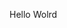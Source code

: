 Hello Wolrd












































































































































































































































































































































































































































































































































































































































































































































































































































































































































































































































































































































































































































































































































































































































































































































































































































































































































































































































































































































































































































































































































































































































































































































































































































































































































































































































































































































































































